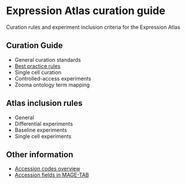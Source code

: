 # Expression Atlas curation guide
Curation rules and experiment inclusion criteria for the Expression Atlas

## Curation Guide
* General curation standards
* [Best practice rules](best_practice_rules.md)
* Single cell curation
* Controlled-access experiments
* Zooma ontology term mapping


## Atlas inclusion rules
* General
* Differential experiments
* Baseline experiments
* Single cell experiments


## Other information
* [Accession codes overview](accession_codes.md)
* [Accession fields in MAGE-TAB](accession_fields_in_magetab.md)
